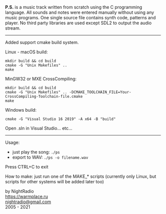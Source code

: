 **P.S.** is a music track written from scratch using the C programming language.
All sounds and notes were entered manually without using any music programs.
One single source file contains synth code, patterns and player.
No third party libraries are used except SDL2 to output the audio stream.

---
Added support cmake build system.  

Linux - macOS build: 
``` 
mkdir build && cd build
cmake -G "Unix Makefiles" ..
make
```  
MinGW32 or MXE CrossCompiling: 
```
mkdir build && cd build
cmake -G "Unix Makefiles" .. -DCMAKE_TOOLCHAIN_FILE=Your-CrossCompiling-Toolchain-file.cmake
make
```

Windows build:  
```
cmake -G "Visual Studio 16 2019" -A x64 -B "build"
```
Open .sln in Visual Studio... etc...  

---
Usage:
* just play the song: `./ps`
* export to WAV: `./ps -o filename.wav`

Press CTRL+C to exit

How to make: just run one of the MAKE_* scripts (currently only Linux, but scripts for other systems will be added later too)

by NightRadio  
https://warmplace.ru  
nightradio@gmail.com  
2005 - 2021
